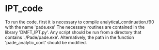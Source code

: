 # IPT_code

To run the code, first it is necessary to compile analytical_continuation.f90 with the name 'pade.exe'
The necessary routines are contained in the library 'DMFT_IPT.py'. Any script should be run from a directory that contains './Pade/pade.exe'.
Alternatively, the path in the function 'pade_analytic_cont' should be modified.
